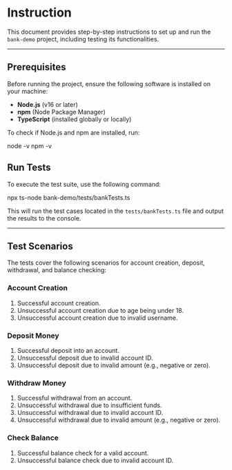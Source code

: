 
# **Instruction**

This document provides step-by-step instructions to set up and run the `bank-demo` project, including testing its functionalities.

---

## **Prerequisites**
Before running the project, ensure the following software is installed on your machine:
- **Node.js** (v16 or later)
- **npm** (Node Package Manager)
- **TypeScript** (installed globally or locally)

To check if Node.js and npm are installed, run:

node -v
npm -v


## **Run Tests**
To execute the test suite, use the following command:

npx ts-node bank-demo/tests/bankTests.ts

This will run the test cases located in the `tests/bankTests.ts` file and output the results to the console.

---

## **Test Scenarios**
The tests cover the following scenarios for account creation, deposit, withdrawal, and balance checking:

### **Account Creation**
1. Successful account creation.
2. Unsuccessful account creation due to age being under 18.
3. Unsuccessful account creation due to invalid username.

### **Deposit Money**
1. Successful deposit into an account.
2. Unsuccessful deposit due to invalid account ID.
3. Unsuccessful deposit due to invalid amount (e.g., negative or zero).

### **Withdraw Money**
1. Successful withdrawal from an account.
2. Unsuccessful withdrawal due to insufficient funds.
3. Unsuccessful withdrawal due to invalid account ID.
4. Unsuccessful withdrawal due to invalid amount (e.g., negative or zero).

### **Check Balance**
1. Successful balance check for a valid account.
2. Unsuccessful balance check due to invalid account ID.







